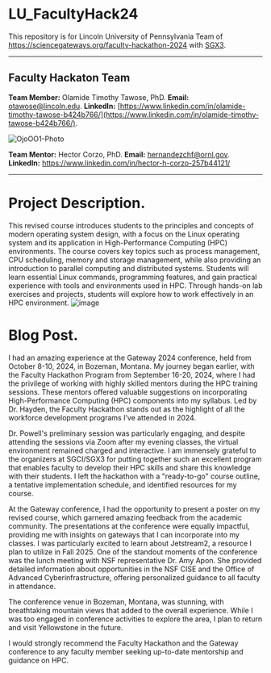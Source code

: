 # LU_FacultyHack24

This repository is for Lincoln University of Pennsylvania Team of https://sciencegateways.org/faculty-hackathon-2024 with [SGX3](https://sciencegateways.org/).

---

## Faculty Hackaton Team
**Team Member:** Olamide Timothy Tawose, PhD. 
**Email:** [otawose@lincoln.edu](mailto:otawose@lincoln.edu).
**LinkedIn:** [https://www.linkedin.com/in/olamide-timothy-tawose-b424b766/](https://www.linkedin.com/in/olamide-timothy-tawose-b424b766/).

![OjoOO1-Photo](https://github.com/user-attachments/assets/0219dc8e-f684-4040-87f9-316d5c89268d)

**Team Mentor:** Hector Corzo, PhD.	
**Email:** hernandezchf@ornl.gov.	
**LinkedIn:** https://www.linkedin.com/in/hector-h-corzo-257b44121/

---
# Project Description.
This revised course introduces students to the principles and concepts of modern operating system design, with a focus on the Linux operating system and its application in High-Performance Computing (HPC) environments. The course covers key topics such as process management, CPU scheduling, memory and storage management, while also providing an introduction to parallel computing and distributed systems. Students will learn essential Linux commands, programming features, and gain practical experience with tools and environments used in HPC. Through hands-on lab exercises and projects, students will explore how to work effectively in an HPC environment.
![image](https://github.com/user-attachments/assets/b59107f7-d890-4eb3-b7d1-383778c16c96)


# Blog Post.
I had an amazing experience at the Gateway 2024 conference, held from October 8-10, 2024, in Bozeman, Montana. My journey began earlier, with the Faculty Hackathon Program from September 16-20, 2024, where I had the privilege of working with highly skilled mentors during the HPC training sessions. These mentors offered valuable suggestions on incorporating High-Performance Computing (HPC) components into my syllabus. Led by Dr. Hayden, the Faculty Hackathon stands out as the highlight of all the workforce development programs I’ve attended in 2024.

Dr. Powell's preliminary session was particularly engaging, and despite attending the sessions via Zoom after my evening classes, the virtual environment remained charged and interactive. I am immensely grateful to the organizers at SGCI/SGX3 for putting together such an excellent program that enables faculty to develop their HPC skills and share this knowledge with their students. I left the hackathon with a "ready-to-go" course outline, a tentative implementation schedule, and identified resources for my course.

At the Gateway conference, I had the opportunity to present a poster on my revised course, which garnered amazing feedback from the academic community. The presentations at the conference were equally impactful, providing me with insights on gateways that I can incorporate into my classes. I was particularly excited to learn about Jetstream2, a resource I plan to utilize in Fall 2025. One of the standout moments of the conference was the lunch meeting with NSF representative Dr. Amy Apon. She provided detailed information about opportunities in the NSF CISE and the Office of Advanced Cyberinfrastructure, offering personalized guidance to all faculty in attendance.

The conference venue in Bozeman, Montana, was stunning, with breathtaking mountain views that added to the overall experience. While I was too engaged in conference activities to explore the area, I plan to return and visit Yellowstone in the future.

I would strongly recommend the Faculty Hackathon and the Gateway conference to any faculty member seeking up-to-date mentorship and guidance on HPC.

